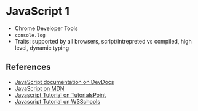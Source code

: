 # JavaScript 1

* Chrome Developer Tools
* `console.log`
* Traits: supported by all browsers, script/intrepreted vs compiled, high level, dynamic typing

## References

* [JavaScript documentation on DevDocs](http://devdocs.io/javascript)
* [JavaScript on MDN](https://developer.mozilla.org/bm/docs/Web/JavaScript)
* [Javascript Tutorial on TutorialsPoint](https://www.tutorialspoint.com/javascript/index.htm)
* [Javascript Tutorial on W3Schools](https://www.w3schools.com/js/default.asp)
